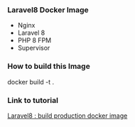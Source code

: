 ### Laravel8 Docker Image
- Nginx
- Laravel 8
- PHP 8 FPM
- Supervisor

### How to build this Image
docker build -t <your-image-name> .

### Link to tutorial
[Laravel8 : build production docker image](https://learn2torials.com/a/laravel8-production-docker-image)
